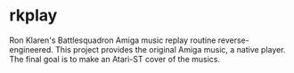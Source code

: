 # rkplay
Ron Klaren's Battlesquadron Amiga music replay routine reverse-engineered. This project provides the original Amiga music, a native player. The final goal is to make an Atari-ST cover of the musics.
